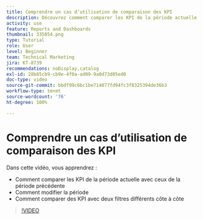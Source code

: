 ```yaml
---
title: Comprendre un cas d’utilisation de comparaison des KPI
description: Découvrez comment comparer les KPI de la période actuelle avec une période antérieure dans [!UICONTROL Analytique améliorée] et comment comparer les KPI avec deux filtres différents.
activity: use
feature: Reports and Dashboards
thumbnail: 335054.png
type: Tutorial
role: User
level: Beginner
team: Technical Marketing
jira: KT-8739
recommendations: noDisplay,catalog
exl-id: 28b85cb9-cb9e-4f0a-ad09-9a0d73d05ed0
doc-type: video
source-git-commit: bbdf99c6bc1be714077fd94fc3f8325394de36b3
workflow-type: tm+mt
source-wordcount: '76'
ht-degree: 100%

---
```


# Comprendre un cas d’utilisation de comparaison des KPI

Dans cette vidéo, vous apprendrez :

* Comment comparer les KPI de la période actuelle avec ceux de la période précédente
* Comment modifier la période
* Comment comparer des KPI avec deux filtres différents côte à côte

>[!VIDEO](https://video.tv.adobe.com/v/335054/?quality=12&learn=on&enablevpops=1)
